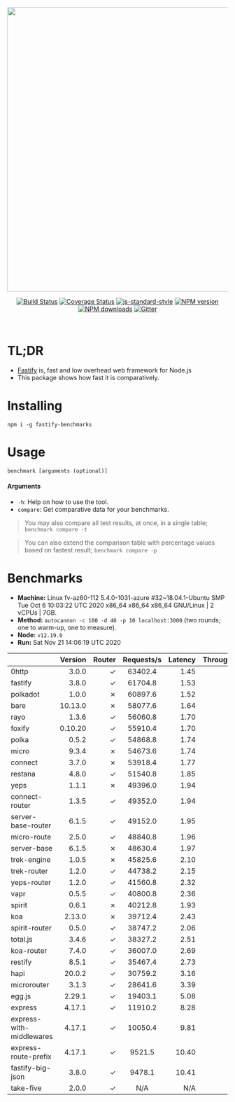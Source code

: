 <div align="center">
<img src="https://github.com/fastify/graphics/raw/master/full-logo.png" width="650" height="auto"/>
</div>

<div align="center">

[![Build Status](https://travis-ci.org/fastify/fastify.svg?branch=master)](https://travis-ci.org/fastify/fastify)
[![Coverage Status](https://coveralls.io/repos/github/fastify/fastify/badge.svg?branch=master)](https://coveralls.io/github/fastify/fastify?branch=master)
[![js-standard-style](https://img.shields.io/badge/code%20style-standard-brightgreen.svg?style=flat)](http://standardjs.com/)
[![NPM version](https://img.shields.io/npm/v/fastify.svg?style=flat)](https://www.npmjs.com/package/fastify)
[![NPM downloads](https://img.shields.io/npm/dm/fastify.svg?style=flat)](https://www.npmjs.com/package/fastify) [![Gitter](https://badges.gitter.im/gitterHQ/gitter.svg)](https://gitter.im/fastify)
</div>
<br />

# TL;DR

* [Fastify](https://github.com/fastify/fastify) is, fast and low overhead web framework for Node.js
* This package shows how fast it is comparatively.

# Installing

```
npm i -g fastify-benchmarks
```

# Usage

```
benchmark [arguments (optional)]
```

#### Arguments

* `-h`: Help on how to use the tool.
* `compare`: Get comparative data for your benchmarks.

> You may also compare all test results, at once, in a single table; `benchmark compare -t`

> You can also extend the comparison table with percentage values based on fastest result; `benchmark compare -p`
# Benchmarks
* __Machine:__ Linux fv-az60-112 5.4.0-1031-azure #32~18.04.1-Ubuntu SMP Tue Oct 6 10:03:22 UTC 2020 x86_64 x86_64 x86_64 GNU/Linux | 2 vCPUs | 7GB.
* __Method:__ `autocannon -c 100 -d 40 -p 10 localhost:3000` (two rounds; one to warm-up, one to measure).
* __Node:__ `v12.19.0`
* __Run:__ Sat Nov 21 14:06:19 UTC 2020

|                          | Version | Router | Requests/s | Latency | Throughput/Mb |
| :--                      | --:     | --:    | :-:        | --:     | --:           |
| 0http                    | 3.0.0   | ✓      | 63402.4    | 1.45    | 8.47          |
| fastify                  | 3.8.0   | ✓      | 61704.8    | 1.53    | 11.00         |
| polkadot                 | 1.0.0   | ✗      | 60897.6    | 1.52    | 10.86         |
| bare                     | 10.13.0 | ✗      | 58077.6    | 1.64    | 10.36         |
| rayo                     | 1.3.6   | ✓      | 56060.8    | 1.70    | 10.00         |
| foxify                   | 0.10.20 | ✓      | 55910.4    | 1.70    | 9.17          |
| polka                    | 0.5.2   | ✓      | 54868.8    | 1.74    | 9.79          |
| micro                    | 9.3.4   | ✗      | 54673.6    | 1.74    | 9.75          |
| connect                  | 3.7.0   | ✗      | 53918.4    | 1.77    | 9.62          |
| restana                  | 4.8.0   | ✓      | 51540.8    | 1.85    | 9.19          |
| yeps                     | 1.1.1   | ✗      | 49396.0    | 1.94    | 8.81          |
| connect-router           | 1.3.5   | ✓      | 49352.0    | 1.94    | 8.80          |
| server-base-router       | 6.1.5   | ✓      | 49152.0    | 1.95    | 8.77          |
| micro-route              | 2.5.0   | ✓      | 48840.8    | 1.96    | 8.71          |
| server-base              | 6.1.5   | ✗      | 48630.4    | 1.97    | 8.67          |
| trek-engine              | 1.0.5   | ✗      | 45825.6    | 2.10    | 7.52          |
| trek-router              | 1.2.0   | ✓      | 44738.2    | 2.15    | 7.34          |
| yeps-router              | 1.2.0   | ✓      | 41560.8    | 2.32    | 7.41          |
| vapr                     | 0.5.5   | ✓      | 40800.8    | 2.36    | 6.69          |
| spirit                   | 0.6.1   | ✗      | 40212.8    | 1.93    | 7.17          |
| koa                      | 2.13.0  | ✗      | 39712.4    | 2.43    | 7.08          |
| spirit-router            | 0.5.0   | ✓      | 38747.2    | 2.06    | 6.91          |
| total.js                 | 3.4.6   | ✓      | 38327.2    | 2.51    | 11.73         |
| koa-router               | 7.4.0   | ✓      | 36007.0    | 2.69    | 6.42          |
| restify                  | 8.5.1   | ✓      | 35467.4    | 2.73    | 6.39          |
| hapi                     | 20.0.2  | ✓      | 30759.2    | 3.16    | 5.49          |
| microrouter              | 3.1.3   | ✓      | 28641.6    | 3.39    | 5.11          |
| egg.js                   | 2.29.1  | ✓      | 19403.1    | 5.08    | 6.83          |
| express                  | 4.17.1  | ✓      | 11910.2    | 8.28    | 2.12          |
| express-with-middlewares | 4.17.1  | ✓      | 10050.4    | 9.81    | 3.85          |
| express-route-prefix     | 4.17.1  | ✓      | 9521.5     | 10.40   | 3.52          |
| fastify-big-json         | 3.8.0   | ✓      | 9478.1     | 10.41   | 109.05        |
| take-five                | 2.0.0   | ✓      | N/A        | N/A     | N/A           |
